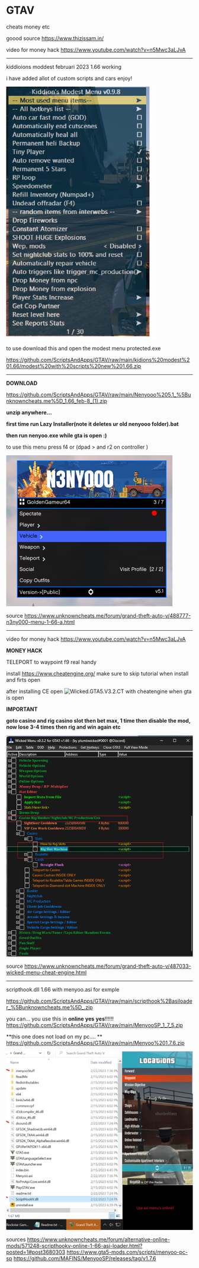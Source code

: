 # GTAV
cheats money etc 

goood source https://www.thizissam.in/

video for money hack https://www.youtube.com/watch?v=n5Mwc3aLJvA

-------------------------------------------------------------------------------------------


kiddioions moddest februari 2023 1.66 working

i have added allot of custom scripts and cars enjoy!

![alt text](https://raw.githubusercontent.com/ScriptsAndApps/GTAV/main/menu166.png)

to use download this and open the modest menu protected.exe

https://github.com/ScriptsAndApps/GTAV/raw/main/kidions%20modest%201.66/modest%20with%20scripts%20new%201.66.zip

-------------------------------------

**DOWNLOAD**

https://github.com/ScriptsAndApps/GTAV/raw/main/Nenyooo%205.1_%5Bunknowncheats.me%5D_1.66_feb-8_(1).zip

**unzip anywhere...**

**first time run Lazy Installer(note it deletes ur old nenyooo folder).bat**

**then run nenyoo.exe while gta is open :)**

to use this menu press f4 or (dpad > and r2 on controller )


![alt text](https://raw.githubusercontent.com/ScriptsAndApps/gtav/main/nenyoo.png)

source
https://www.unknowncheats.me/forum/grand-theft-auto-v/488777-n3ny000-menu-1-66-a.html

-----------------------------------------------

video for money hack https://www.youtube.com/watch?v=n5Mwc3aLJvA

**MONEY HACK**

 TELEPORT to waypoint f9 real handy

install https://www.cheatengine.org/ make sure to skip tutorial when install and firts open

after installing CE open ![Wicked.GTA5.V3.2.CT](https://github.com/ScriptsAndApps/gtav/blob/main/Wicked.GTA5.V3.2.CT) with cheatengine when gta is open 

**IMPORTANT**

**goto casino and rig casino slot then bet max, 1 time then disable the mod, now lose 3-4 times then rig and win again etc**

![alt text](https://raw.githubusercontent.com/ScriptsAndApps/gtav/main/slot.png)

source
https://www.unknowncheats.me/forum/grand-theft-auto-v/487033-wicked-menu-cheat-engine.html





----------------------------------------------------

scripthook.dll 1.66 with menyoo.asi for exmple

https://github.com/ScriptsAndApps/GTAV/raw/main/scripthook%2Basiloader_%5Bunknowncheats.me%5D_.zip

you can... you use this in **online** **yes** **yes**!!!!!!
https://github.com/ScriptsAndApps/GTAV/raw/main/MenyooSP_1_7_5.zip

**this one does not load on my pc.... **
https://github.com/ScriptsAndApps/GTAV/raw/main/Menyoo%201.7.6.zip


![alt text](https://github.com/ScriptsAndApps/GTAV/blob/main/asi_online.png?raw=true)


sources
https://www.unknowncheats.me/forum/alternative-online-mods/571248-scripthookv-online-1-66-asi-loader.html?posted=1#post3680303
https://www.gta5-mods.com/scripts/menyoo-pc-sp
https://github.com/MAFINS/MenyooSP/releases/tag/v1.7.6


